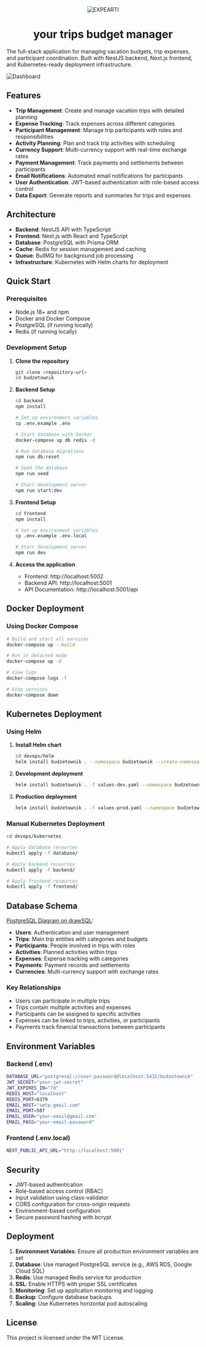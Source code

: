 <div align="center">
  <img src="expearti_white.png" alt="EXPEARTI">
</div>
<div align="center">
  <h1>your trips budget manager</h1>
</div>
The full-stack application for managing vacation budgets, trip expenses, and participant coordination. Built with NestJS backend, Next.js frontend, and Kubernetes-ready deployment infrastructure.

![Dashboard](budzetownik.png)

## Features

- **Trip Management**: Create and manage vacation trips with detailed planning
- **Expense Tracking**: Track expenses across different categories
- **Participant Management**: Manage trip participants with roles and responsibilities
- **Activity Planning**: Plan and track trip activities with scheduling
- **Currency Support**: Multi-currency support with real-time exchange rates
- **Payment Management**: Track payments and settlements between participants
- **Email Notifications**: Automated email notifications for participants
- **User Authentication**: JWT-based authentication with role-based access control
- **Data Export**: Generate reports and summaries for trips and expenses

## Architecture

- **Backend**: NestJS API with TypeScript
- **Frontend**: Next.js with React and TypeScript
- **Database**: PostgreSQL with Prisma ORM
- **Cache**: Redis for session management and caching
- **Queue**: BullMQ for background job processing
- **Infrastructure**: Kubernetes with Helm charts for deployment

## Quick Start

### Prerequisites

- Node.js 18+ and npm
- Docker and Docker Compose
- PostgreSQL (if running locally)
- Redis (if running locally)

### Development Setup

1. **Clone the repository**

   ```bash
   git clone <repository-url>
   cd budzetownik
   ```

2. **Backend Setup**

   ```bash
   cd backend
   npm install

   # Set up environment variables
   cp .env.example .env

   # Start database with Docker
   docker-compose up db redis -d

   # Run database migrations
   npm run db:reset

   # Seed the database
   npm run seed

   # Start development server
   npm run start:dev
   ```

3. **Frontend Setup**

   ```bash
   cd frontend
   npm install

   # Set up environment variables
   cp .env.example .env.local

   # Start development server
   npm run dev
   ```

4. **Access the application**
   - Frontend: http://localhost:5002
   - Backend API: http://localhost:5001
   - API Documentation: http://localhost:5001/api

## Docker Deployment

### Using Docker Compose

```bash
# Build and start all services
docker-compose up --build

# Run in detached mode
docker-compose up -d

# View logs
docker-compose logs -f

# Stop services
docker-compose down
```

## Kubernetes Deployment

### Using Helm

1. **Install Helm chart**

   ```bash
   cd devops/helm
   helm install budzetownik . --namespace budzetownik --create-namespace
   ```

2. **Development deployment**

   ```bash
   helm install budzetownik . -f values-dev.yaml --namespace budzetownik-dev --create-namespace
   ```

3. **Production deployment**
   ```bash
   helm install budzetownik . -f values-prod.yaml --namespace budzetownik-prod --create-namespace
   ```

### Manual Kubernetes Deployment

```bash
cd devops/kubernetes

# Apply database resources
kubectl apply -f database/

# Apply backend resources
kubectl apply -f backend/

# Apply frontend resources
kubectl apply -f frontend/
```

## Database Schema

[PostgreSQL Diagram on drawSQL](https://drawsql.app/teams/wsparcie/diagrams/budzetownik/embed):

- **Users**: Authentication and user management
- **Trips**: Main trip entities with categories and budgets
- **Participants**: People involved in trips with roles
- **Activities**: Planned activities within trips
- **Expenses**: Expense tracking with categories
- **Payments**: Payment records and settlements
- **Currencies**: Multi-currency support with exchange rates

### Key Relationships

- Users can participate in multiple trips
- Trips contain multiple activities and expenses
- Participants can be assigned to specific activities
- Expenses can be linked to trips, activities, or participants
- Payments track financial transactions between participants

## Environment Variables

### Backend (.env)

```bash
DATABASE_URL="postgresql://user:password@localhost:5432/budzetownik"
JWT_SECRET="your-jwt-secret"
JWT_EXPIRES_IN="7d"
REDIS_HOST="localhost"
REDIS_PORT=6379
EMAIL_HOST="smtp.gmail.com"
EMAIL_PORT=587
EMAIL_USER="your-email@gmail.com"
EMAIL_PASS="your-email-password"
```

### Frontend (.env.local)

```bash
NEXT_PUBLIC_API_URL="http://localhost:5001"
```

## Security

- JWT-based authentication
- Role-based access control (RBAC)
- Input validation using class-validator
- CORS configuration for cross-origin requests
- Environment-based configuration
- Secure password hashing with bcrypt

## Deployment

1. **Environment Variables**: Ensure all production environment variables are set
2. **Database**: Use managed PostgreSQL service (e.g., AWS RDS, Google Cloud SQL)
3. **Redis**: Use managed Redis service for production
4. **SSL**: Enable HTTPS with proper SSL certificates
5. **Monitoring**: Set up application monitoring and logging
6. **Backup**: Configure database backups
7. **Scaling**: Use Kubernetes horizontal pod autoscaling

## License

This project is licensed under the MIT License.
